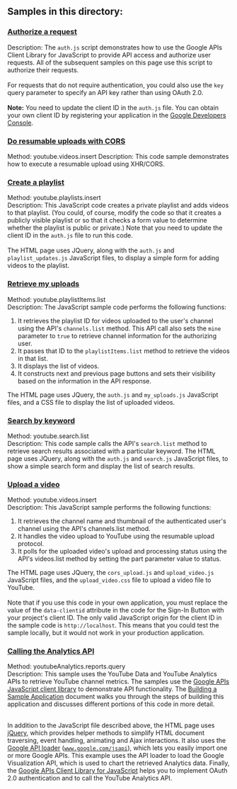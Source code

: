 ## Samples in this directory:

### [Authorize a request](/other/javascript/auth.js)

Description: The <code>auth.js</code> script demonstrates how to use the Google APIs Client Library for JavaScript
to provide API access and authorize user requests. All of the subsequent samples on this page use this script to
authorize their requests.<br><br>
For requests that do not require authentication, you could also use the
<code>key</code> query parameter to specify an API key rather than using OAuth 2.0.<br><br>
<strong>Note:</strong> You need to update the client ID in the <code>auth.js</code> file. You can obtain your own
client ID by registering your application in the
<a href="https://console.developers.google.com">Google Developers Console</a>.

### [Do resumable uploads with CORS](/other/javascript/cors_upload.js)

Method: youtube.videos.insert
Description: This code sample demonstrates how to execute a resumable upload using XHR/CORS.

### [Create a playlist](/other/javascript/playlist_updates.js)

Method: youtube.playlists.insert<br>
Description: This JavaScript code creates a private playlist and adds videos to that playlist. (You could, of course, modify the code so that it creates a publicly visible playlist or so that it checks a form value to determine whether the playlist is
public or private.) Note that you need to update the client ID in the <code>auth.js</code> file to run this code.<br><br>The HTML page uses JQuery, along with the <code>auth.js</code> and <code>playlist_updates.js</code> JavaScript files, to display a simple form for adding videos to the playlist.

### [Retrieve my uploads](/other/javascript/my_uploads.js)

Method: youtube.playlistItems.list<br>
Description: The JavaScript sample code performs the following functions:<br>
<ol>
  <li>It retrieves the playlist ID for videos uploaded to the user's channel using the API's <code>channels.list</code> method. This API call also sets the <code>mine</code> parameter to <code>true</code> to retrieve channel information for the authorizing user.</li>
  <li>It passes that ID to the <code>playlistItems.list</code> method to retrieve the videos in that list.</li>
  <li>It displays the list of videos.</li>
  <li>It constructs next and previous page buttons and sets their visibility based on the information in the API response.</li>
</ol>

The HTML page uses JQuery, the <code>auth.js</code> and <code>my_uploads.js</code> JavaScript files, and a CSS file to display the list of uploaded videos.

### [Search by keyword](/other/javascript/search.js)

Method: youtube.search.list<br>
Description: This code sample calls the API's <code>search.list</code> method to retrieve search results associated
with a particular keyword. The HTML page uses JQuery, along with the <code>auth.js</code> and <code>search.js</code> JavaScript files, to show a simple search form and display the list of search results.

### [Upload a video](/other/javascript/upload_video.js)

Method: youtube.videos.insert<br>
Description: This JavaScript sample performs the following functions:<br>
<ol>
  <li>It retrieves the channel name and thumbnail of the authenticated user's channel using the API's channels.list method.</li>
  <li>It handles the video upload to YouTube using the resumable upload protocol.</li>
  <li>It polls for the uploaded video's upload and processing status using the API's videos.list method by setting the part parameter value to status.</li>
</ol>

The HTML page uses JQuery, the <code>cors_upload.js</code> and <code>upload_video.js</code> JavaScript files, and the
<code>upload_video.css</code> file to upload a video file to YouTube.<br><br>Note that if you use this code in your own application, you must replace the value of the <code>data-clientid</code> attribute in the code for the Sign-In Button
with your project's client ID. The only valid JavaScript origin for the client ID in the sample code is
<code>http://localhost</code>. This means that you could test the sample locally, but it would not work in your
production application.

### [Calling the Analytics API](/other/javascript/analytics_codelab.js)

Method: youtubeAnalytics.reports.query<br>
Description: This sample uses the YouTube Data and YouTube Analytics APIs to retrieve YouTube channel metrics.
The samples use the <a target="_blank" href="/api-client-library/javascript/">Google APIs JavaScript client library</a>
to demonstrate API functionality. The <a href="/youtube/analytics/v1/sample-application">Building a Sample Application</a>
document walks you through the steps of building this application and discusses different portions of this code in more 
detail.<br><br>

In addition to the JavaScript file described above, the HTML page uses <a href="http://jquery.com">jQuery</a>, which
provides helper methods to simplify HTML document traversing, event handling, animating and Ajax interactions. It also
uses the <a href="https://developers.google.com/loader/">Google API loader</a> (<code>www.google.com/jsapi</code>),
which lets you easily import one or more Google APIs. This example uses the API loader to load the Google Visualization API,
which is used to chart the retrieved Analytics data. Finally, the
<a href="/api-client-library/javascript/features/authentication">Google APIs Client Library for JavaScript</a>
helps you to implement OAuth 2.0 authentication and to call the YouTube Analytics API.
